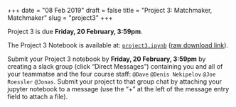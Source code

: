 +++
date = "08 Feb 2019"
draft = false
title = "Project 3: Matchmaker, Matchmaker"
slug = "project3"
+++

   <div class="due">
Project 3 is due <b>Friday, 20 February, 3:59pm</b>.
   </div>

The Project 3 Notebook is available at: 
[`project3.ipynb`](https://github.com/uvammm/uvammm.github.io/blob/master/src/content/projects/project3.ipynb) (<a href="https://github.com/uvammm/uvammm.github.io/raw/master/projects/project3.ipynb">raw download link</a>).

<p><div class="yellownote"> Submit your Project 3 notebook by
<b>Friday, 20 February, 3:59pm</b> by creating a slack group (click
“Direct Messages”) containing you and all of your teammatse and the
four course staff: <code>@Dave</code> <code>@Denis Nekipelov</code>
<code>@Joe Roessler</code> <code>@Jonas</code>. Submit your project to
that group chat by attaching your jupyter notebook to a message (use
the “+” at the left of the message entry field to attach a file).
</div>



